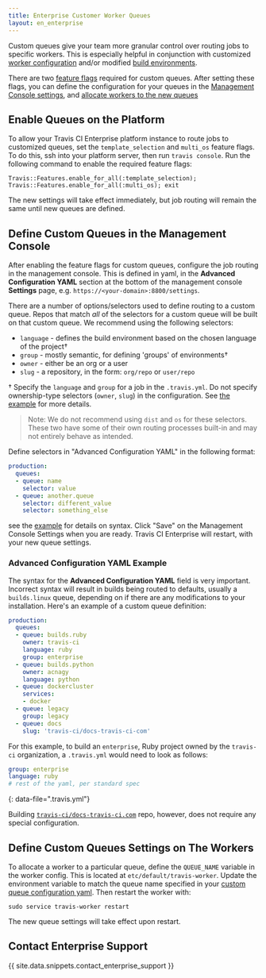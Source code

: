 ```yaml
---
title: Enterprise Customer Worker Queues
layout: en_enterprise
---
```


Custom queues give your team more granular control over routing jobs to specific workers. This is especially helpful in conjunction with customized [worker configuration](/user/enterprise/worker-configuration/) and/or modified [build environments](/user/enterprise/build-images).

There are two [feature flags](#Enable-Queues-on-the-Platform) required for custom queues. After setting these flags, you can define the configuration for your queues in the [Management Console settings](#Define-Custom-Queues-in-the-Management-Console), and [allocate workers to the new queues](#Define-Custom-Queues-Settings-on-The-Workers)



## Enable Queues on the Platform

To allow your Travis CI Enterprise platform instance to route jobs to customized queues, set the `template_selection` and `multi_os` feature flags. To do this, ssh into your platform server, then run `travis console`. Run the following command to enable the required feature flags: 
```
Travis::Features.enable_for_all(:template_selection); Travis::Features.enable_for_all(:multi_os); exit
```

The new settings will take effect immediately, but job routing will remain the same until new queues are defined. 

## Define Custom Queues in the Management Console  

After enabling the feature flags for custom queues, configure the job routing in the management console. This is defined in yaml, in the **Advanced Configuration YAML** section at the bottom of the management console **Settings** page, e.g. `https://<your-domain>:8800/settings`.  

There are a number of options/selectors used to define routing to a custom queue. Repos that match _all_ of the selectors for a custom queue will be built on that custom queue. We recommend using the following selectors:

  - `language` - defines the build environment based on the chosen language of the project†
  - `group` - mostly semantic, for defining 'groups' of environments†
  - `owner` - either be an org or a user
  - `slug` - a repository, in the form: `org/repo` or `user/repo`


† Specify the `language` and `group` for a job in the `.travis.yml`. Do not specify ownership-type selectors (`owner`, `slug`) in the configuration. See [the example](#Advanced-Configuration-YAML-Example) for more details. 

> Note: We do not recommend using `dist` and `os` for these selectors. These two have some of their own routing processes built-in and may not entirely behave as intended. 

Define selectors in "Advanced Configuration YAML" in the following format:
```yaml
production:
  queues:
  - queue: name
    selector: value
  - queue: another.queue
    selector: different_value
    selector: something_else
```
see the [example](#Advanced-Configuration-YAML-Example) for details on syntax. Click "Save" on the Management Console Settings when you are ready. Travis CI Enterprise will restart, with your new queue settings.

### Advanced Configuration YAML Example 

The syntax for the **Advanced Configuration YAML** field is very important. Incorrect syntax will result in builds being routed to defaults, usually a `builds.linux` queue, depending on if there are any modifications to your installation. Here's an example of a custom queue definition: 

```yaml
production:
  queues:
  - queue: builds.ruby
    owner: travis-ci
    language: ruby
    group: enterprise
  - queue: builds.python
    owner: acnagy
    language: python
  - queue: dockercluster
    services:
    - docker
  - queue: legacy
    group: legacy
  - queue: docs
    slug: 'travis-ci/docs-travis-ci-com' 
```

For this example, to build an `enterprise`, Ruby project owned by the `travis-ci` organization, a `.travis.yml` would need to look as follows:

```yaml
group: enterprise
language: ruby
# rest of the yaml, per standard spec
```
{: data-file=".travis.yml"}

Building [`travis-ci/docs-travis-ci.com`](https://github.com/travis-ci/docs-travis-ci-com) repo, however, does not require any special configuration.

## Define Custom Queues Settings on The Workers

To allocate a worker to a particular queue, define the `QUEUE_NAME` variable in the worker config. This is located at `etc/default/travis-worker`. Update the environment variable to match the queue name specified in your [custom queue configuration yaml](#Advanced-Configuration-YAML-Example). Then restart the worker with: 
```
sudo service travis-worker restart
```
The new queue settings will take effect upon restart. 

## Contact Enterprise Support

{{ site.data.snippets.contact_enterprise_support }}

